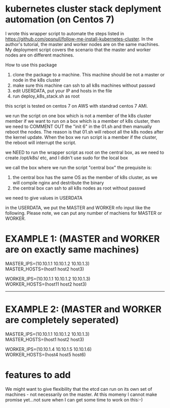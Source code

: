 # kubernetes cluster stack deplyment automation (on Centos 7)

I wrote this wrapper script to automate the steps listed in https://github.com/opsnull/follow-me-install-kubernetes-cluster. In the author's tutorial, the master and worker nodes are on the same machines. My deployment script covers the scenario that the master and worker nodes are on different machines.

How to use this package

1) clone the package to a machine. This machine should be not a master or node in the k8s cluster
2) make sure this machine can ssh to all k8s machines without passwd
3) edit USERDATA, put your IP and hosts in the file
4) run deploy_k8s_stack.sh as root

this script is tested on centos 7 on AWS with standrad centos 7 AMI.

we run the script on one box which is not a member of the k8s cluster member
if we want to run on a box which is a member of k8s cluster, then we need to COMMENT OUT the "init 6" in the 01.sh
and then manually reboot the nodes.  The reason is that 01.sh will reboot all the k8s nodes after the kernel update.  When
the box we run script is a member if the cluster, the reboot will interrupt the script.

we NEED to run the wrapper script as root on the central box, as we need to create /opt/k8s/ etc, and I
didn't use sudo for the local box

we call the box where we run the script "central box"
the prequisite is:
 1) the central box has the same OS as the member of k8s cluster, as we will compile nginx and destribute the binary
 2) the central box can ssh to all k8s nodes  as root without passwd

we need to give values in USERDATA

in the USERDATA,   we put the MASTER and WORKER nfo input like the following. Please note, we can put any number of machiens for MASTER or WORKER. 
# EXAMPLE 1: (MASTER and WORKER are on exactly same machines) 
MASTER_IPS=(10.10.1.1 10.10.1.2 10.10.1.3) </br>
MASTER_HOSTS=(host1 host2 host3)   </br>

WORKER_IPS=(10.10.1.1 10.10.1.2 10.10.1.3) </br>
WORKER_HOSTS=(host11 host2 host3)

-------------------------------

# EXAMPLE 2:  (MASTER and WORKER are completely seperated)
MASTER_IPS=(10.10.1.1 10.10.1.2 10.10.1.3) </br>
MASTER_HOSTS=(host1 host2 host3)  </br>

WORKER_IPS=(10.10.1.4 10.10.1.5 10.10.1.6) </br>
WORKER_HOSTS=(host4 host5 host6)

# features to add
We might want to give flexibility that the etcd can run on its own set of machines - not necessarily on the master. At this momeny I cannot make promise yet...not sure when I can get some time to work on this:-)
